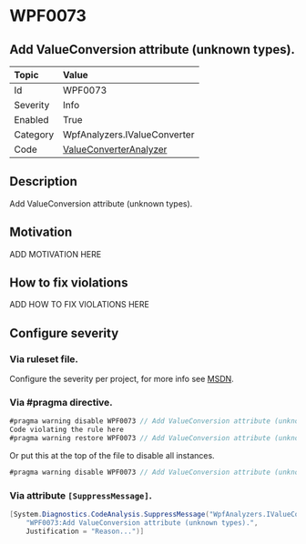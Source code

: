 # WPF0073
## Add ValueConversion attribute (unknown types).

| Topic    | Value
| :--      | :--
| Id       | WPF0073
| Severity | Info
| Enabled  | True
| Category | WpfAnalyzers.IValueConverter
| Code     | [ValueConverterAnalyzer]([ValueConverterAnalyzer](https://github.com/DotNetAnalyzers/WpfAnalyzers/blob/master/WpfAnalyzers/Analyzers/ValueConverterAnalyzer.cs))

## Description

Add ValueConversion attribute (unknown types).

## Motivation

ADD MOTIVATION HERE

## How to fix violations

ADD HOW TO FIX VIOLATIONS HERE

<!-- start generated config severity -->
## Configure severity

### Via ruleset file.

Configure the severity per project, for more info see [MSDN](https://msdn.microsoft.com/en-us/library/dd264949.aspx).

### Via #pragma directive.
```C#
#pragma warning disable WPF0073 // Add ValueConversion attribute (unknown types).
Code violating the rule here
#pragma warning restore WPF0073 // Add ValueConversion attribute (unknown types).
```

Or put this at the top of the file to disable all instances.
```C#
#pragma warning disable WPF0073 // Add ValueConversion attribute (unknown types).
```

### Via attribute `[SuppressMessage]`.

```C#
[System.Diagnostics.CodeAnalysis.SuppressMessage("WpfAnalyzers.IValueConverter", 
    "WPF0073:Add ValueConversion attribute (unknown types).", 
    Justification = "Reason...")]
```
<!-- end generated config severity -->